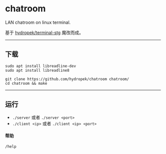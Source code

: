 # chatroom

LAN chatroom on linux terminal.

基于 [hydropek/terminal-stg](https://github.com/hydropek/terminal-stg) 魔改而成。

---

## 下载

```shell
sudo apt install libreadline-dev
sudo apt install libreadline8
```
```
git clone https://github.com/hydropek/chatroom chatroom/
cd chatroom && make
```

---

## 运行

  - `./server` 或者 `./server <port>`
  - `./client <ip>` 或者 `./client <ip> <port>`

#### 帮助
  `/help`
